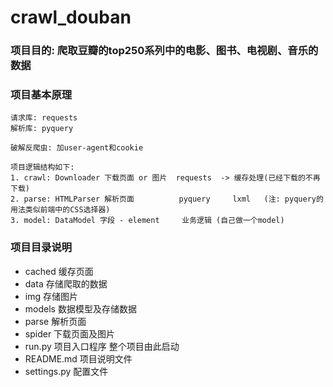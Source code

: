 # crawl_douban

### 项目目的:    爬取豆瓣的top250系列中的电影、图书、电视剧、音乐的数据

### 项目基本原理
    请求库: requests
    解析库: pyquery

    破解反爬虫: 加user-agent和cookie
        
    项目逻辑结构如下:
    1. crawl: Downloader 下载页面 or 图片  requests  -> 缓存处理(已经下载的不再下载)
    2. parse: HTMLParser 解析页面          pyquery     lxml   (注: pyquery的用法类似前端中的CSS选择器)
    3. model: DataModel 字段 - element     业务逻辑 (自己做一个model)


### 项目目录说明
* cached 缓存页面
* data 存储爬取的数据
* img 存储图片
* models 数据模型及存储数据
* parse 解析页面
* spider 下载页面及图片
* run.py 项目入口程序 整个项目由此启动
* README.md 项目说明文件
* settings.py 配置文件

